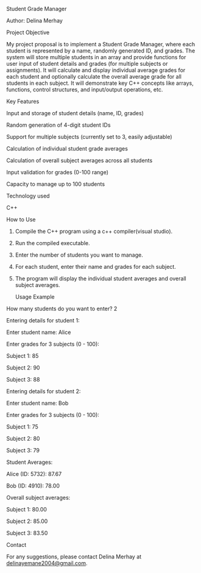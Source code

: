  Student Grade Manager
 
Author: Delina Merhay

Project Objective

My project proposal is to implement a Student Grade Manager, where each student is represented by a name, randomly generated ID, and grades. The system will store multiple students in an array and provide functions for user input of student details and grades (for multiple subjects or assignments). It will calculate and display individual average grades for each student and optionally calculate the overall average grade for all students in each subject. It will demonstrate key C++ concepts like arrays, functions, control structures, and input/output operations, etc.

Key Features

Input and storage of student details (name, ID, grades)

Random generation of 4-digit student IDs

Support for multiple subjects (currently set to 3, easily adjustable)

Calculation of individual student grade averages

Calculation of overall subject averages across all students

Input validation for grades (0-100 range)

Capacity to manage up to 100 students


Technology used


C++


How to Use

1. Compile the C++ program using a c++ compiler(visual studio).
  
2. Run the compiled executable.
  
3. Enter the number of students you want to manage.
   
4. For each student, enter their name and grades for each subject.

5. The program will display the individual student averages and overall subject averages.
   

   Usage Example
   

How many students do you want to enter? 2

Entering details for student 1:

Enter student name: Alice

Enter grades for 3 subjects (0 - 100):

Subject 1: 85

Subject 2: 90

Subject 3: 88

Entering details for student 2:

Enter student name: Bob

Enter grades for 3 subjects (0 - 100):

Subject 1: 75

Subject 2: 80

Subject 3: 79

Student Averages:

Alice (ID: 5732): 87.67

Bob (ID: 4910): 78.00

Overall subject averages:

Subject 1: 80.00

Subject 2: 85.00

Subject 3: 83.50

Contact

For any suggestions, please contact Delina Merhay at delinayemane2004@gmail.com.
   


